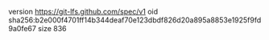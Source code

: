 version https://git-lfs.github.com/spec/v1
oid sha256:b2e000f4701ff14b344deaf70e123dbdf826d20a895a8853e1925f9fd9a0fe67
size 836
